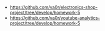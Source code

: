 - https://github.com/va0r/electronics-shop-project/tree/develop/homework-5
- https://github.com/va0r/youtube-analytics-project/tree/develop/homework-5
